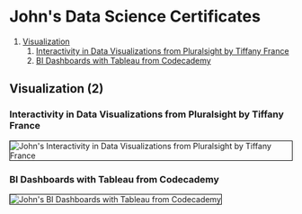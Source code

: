 # John's Data Science Certificates
1. [Visualization](#visualization-2)
    1. [Interactivity in Data Visualizations from Pluralsight by Tiffany France](#interactivity-in-data-visualizations-from-pluralsight-by-tiffany-france)
    1. [BI Dashboards with Tableau from Codecademy](#bi-dashboards-with-tableau-from-codecademy)
## Visualization (2)
### Interactivity in Data Visualizations from Pluralsight by Tiffany France

<img src="../cert_data-science_interactivity-in-data-visualizations_pluralsight_2024-03-27.png" alt="John's Interactivity in Data Visualizations from Pluralsight by Tiffany France" style="border:1px solid #000000" />

### BI Dashboards with Tableau from Codecademy

<img src="../cert_data-science_bi-dashboards-with-tableau_codecademy_2024-03-27.png" alt="John's BI Dashboards with Tableau from Codecademy" style="border:1px solid #000000" />

